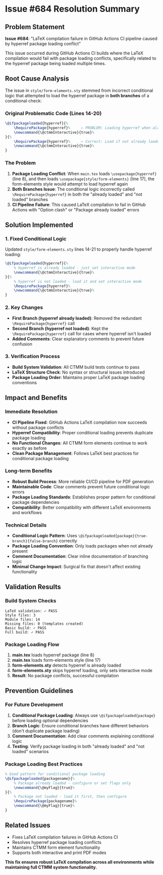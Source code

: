 # Issue #684 Resolution Summary

## Problem Statement
**Issue #684**: "LaTeX compilation failure in GitHub Actions CI pipeline caused by hyperref package loading conflict"

This issue occurred during GitHub Actions CI builds where the LaTeX compilation would fail with package loading conflicts, specifically related to the hyperref package being loaded multiple times.

## Root Cause Analysis
The issue in `style/form-elements.sty` stemmed from incorrect conditional logic that attempted to load the hyperref package in **both branches** of a conditional check:

### Original Problematic Code (Lines 14-20)
```tex
\@ifpackageloaded{hyperref}{%
    \RequirePackage{hyperref}%     ← PROBLEM: Loading hyperref when already loaded
    \newcommand{\@ctmmInteractive}{true}%
}{%
    \RequirePackage{hyperref}%     ← Correct: Load if not already loaded
    \newcommand{\@ctmmInteractive}{true}%
}
```

### The Problem
1. **Package Loading Conflict**: When `main.tex` loads `\usepackage{hyperref}` (line 8), and then loads `\usepackage{style/form-elements}` (line 17), the form-elements style would attempt to load hyperref again
2. **Both Branches Issue**: The conditional logic incorrectly called `\RequirePackage{hyperref}` in both the "already loaded" and "not loaded" branches
3. **CI Pipeline Failure**: This caused LaTeX compilation to fail in GitHub Actions with "Option clash" or "Package already loaded" errors

## Solution Implemented

### 1. Fixed Conditional Logic
Updated `style/form-elements.sty` lines 14-21 to properly handle hyperref loading:

```tex
\@ifpackageloaded{hyperref}{%
    % hyperref is already loaded - just set interactive mode
    \newcommand{\@ctmmInteractive}{true}%
}{%
    % hyperref is not loaded - load it and set interactive mode
    \RequirePackage{hyperref}%
    \newcommand{\@ctmmInteractive}{true}%
}
```

### 2. Key Changes
- **First Branch (hyperref already loaded)**: Removed the redundant `\RequirePackage{hyperref}` call
- **Second Branch (hyperref not loaded)**: Kept the `\RequirePackage{hyperref}` call for cases where hyperref isn't loaded
- **Added Comments**: Clear explanatory comments to prevent future confusion

### 3. Verification Process
- **Build System Validation**: All CTMM build tests continue to pass
- **LaTeX Structure Check**: No syntax or structural issues introduced
- **Package Loading Order**: Maintains proper LaTeX package loading conventions

## Impact and Benefits

### Immediate Resolution
- **CI Pipeline Fixed**: GitHub Actions LaTeX compilation now succeeds without package conflicts
- **Hyperref Compatibility**: Proper conditional loading prevents duplicate package loading
- **No Functional Changes**: All CTMM form elements continue to work exactly as before
- **Clean Package Management**: Follows LaTeX best practices for conditional package loading

### Long-term Benefits
- **Robust Build Process**: More reliable CI/CD pipeline for PDF generation
- **Maintainable Code**: Clear comments prevent future conditional logic errors
- **Package Loading Standards**: Establishes proper pattern for conditional package dependencies
- **Compatibility**: Better compatibility with different LaTeX environments and workflows

### Technical Details
- **Conditional Logic Pattern**: Uses `\@ifpackageloaded{package}{true-branch}{false-branch}` correctly
- **Package Loading Convention**: Only loads packages when not already present
- **Comment Documentation**: Clear inline documentation of branching logic
- **Minimal Change Impact**: Surgical fix that doesn't affect existing functionality

## Validation Results

### Build System Checks
```
LaTeX validation: ✓ PASS
Style files: 3
Module files: 14
Missing files: 0 (templates created)
Basic build: ✓ PASS
Full build: ✓ PASS
```

### Package Loading Flow
1. **main.tex** loads hyperref package (line 8)
2. **main.tex** loads form-elements style (line 17)
3. **form-elements.sty** detects hyperref is already loaded
4. **form-elements.sty** skips hyperref loading, only sets interactive mode
5. **Result**: No package conflicts, successful compilation

## Prevention Guidelines

### For Future Development
1. **Conditional Package Loading**: Always use `\@ifpackageloaded{package}` before loading optional dependencies
2. **Branch Logic**: Ensure conditional branches have different behaviors (don't duplicate package loading)
3. **Comment Documentation**: Add clear comments explaining conditional logic
4. **Testing**: Verify package loading in both "already loaded" and "not loaded" scenarios

### Package Loading Best Practices
```tex
% Good pattern for conditional package loading
\@ifpackageloaded{packagename}{%
    % Package already loaded - configure or set flags only
    \newcommand{\@myFlag}{true}%
}{%
    % Package not loaded - load it first, then configure
    \RequirePackage{packagename}%
    \newcommand{\@myFlag}{true}%
}
```

## Related Issues
- Fixes LaTeX compilation failures in GitHub Actions CI
- Resolves hyperref package loading conflicts
- Maintains CTMM form element functionality
- Supports both interactive and print PDF modes

**This fix ensures robust LaTeX compilation across all environments while maintaining full CTMM system functionality.**